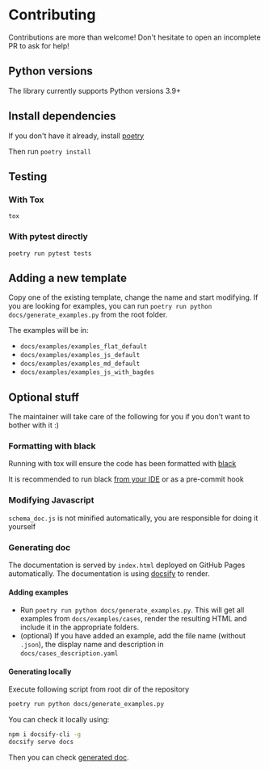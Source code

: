 # Contributing

Contributions are more than welcome! Don't hesitate to open an incomplete PR to ask for help!

## Python versions

The library currently supports Python versions 3.9+

## Install dependencies

If you don't have it already, install [poetry](https://python-poetry.org/docs/#installation)

Then run
`poetry install`

## Testing

### With Tox

`tox`

### With pytest directly

`poetry run pytest tests`

## Adding a new template

Copy one of the existing template, change the name and start modifying.
If you are looking for examples, you can run `poetry run python docs/generate_examples.py` from the root folder.

The examples will be in:

- `docs/examples/examples_flat_default`
- `docs/examples/examples_js_default`
- `docs/examples/examples_md_default`
- `docs/examples/examples_js_with_bagdes`

## Optional stuff

The maintainer will take care of the following for you if you don't want to bother with it :)

### Formatting with black

Running with tox will ensure the code has been formatted with [black](https://github.com/psf/black)

It is recommended to run black [from your IDE](https://github.com/psf/black/blob/master/docs/editor_integration.md) or as a pre-commit hook

### Modifying Javascript

`schema_doc.js` is not minified automatically, you are responsible for doing it yourself

### Generating doc

The documentation is served by `index.html` deployed on GitHub Pages automatically.
The documentation is using [docsify](https://docsify.js.org/) to render.

#### Adding examples

- Run `poetry run python docs/generate_examples.py`. This will get all examples from `docs/examples/cases`, render the resulting HTML and
  include it in the appropriate folders.
- (optional) If you have added an example, add the file name (without `.json`), the display name and description in `docs/cases_description.yaml`

#### Generating locally

Execute following script from root dir of the repository

```bash
poetry run python docs/generate_examples.py
```

You can check it locally using:

```bash
npm i docsify-cli -g
docsify serve docs
```

Then you can check [generated doc](http://localhost:3000).
